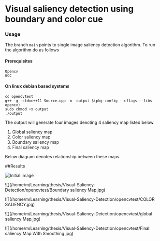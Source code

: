 # Visual saliency detection using boundary and color cue


### Usage

The branch `main` points to single image saliency detection algorithm. To run the algorithm do as follows

#### Prerequisites
    Opencv
    GCC

#### On linux debian based systems
    cd opencvtest
    g++ -g -std=c++11 Source.cpp -o  output $(pkg-config --cflags --libs opencv)
    sudo chmod +x output 
    ./output

The output will generate four images denoting 4 saliency map listed below. 

1. Global saliency map
2. Color saliency map
3. Boundary saliency map
4. Final saliency map

Below diagram denotes relationship between these maps


##Results

![](/home/m/Learning/thesis/Visual-Saliency-Detection/opencvtest/24071.jpg "Initial image")

![](/home/m/Learning/thesis/Visual-Saliency-Detection/opencvtest/Boundary saliency Map.jpg)

![](/home/m/Learning/thesis/Visual-Saliency-Detection/opencvtest/COLOR SALIENCY.jpg)

![](/home/m/Learning/thesis/Visual-Saliency-Detection/opencvtest/global saliency Map.jpg)

![](/home/m/Learning/thesis/Visual-Saliency-Detection/opencvtest/Final saliency Map With Smoothing.jpg)